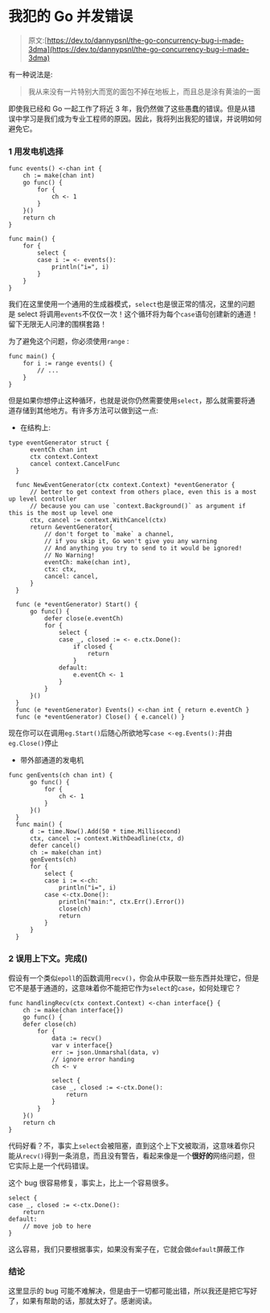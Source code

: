 # 我犯的 Go 并发错误

> 原文:[https://dev.to/dannypsnl/the-go-concurrency-bug-i-made-3dma](https://dev.to/dannypsnl/the-go-concurrency-bug-i-made-3dma)

有一种说法是:

> 我从来没有一片特别大而宽的面包不掉在地板上，而且总是涂有黄油的一面

即使我已经和 Go 一起工作了将近 3 年，我仍然做了这些愚蠢的错误。但是从错误中学习是我们成为专业工程师的原因。因此，我将列出我犯的错误，并说明如何避免它。

### [](#1-select-with-generator)1 用发电机选择

```
func events() <-chan int {
    ch := make(chan int)
    go func() {
        for {
            ch <- 1
        }
    }()
    return ch
}

func main() {
    for {
        select {
        case i := <- events():
            println("i=", i)
        }
    }
} 
```

我们在这里使用一个通用的生成器模式，`select`也是很正常的情况，这里的问题是 select 将调用`events`不仅仅一次！这个循环将为每个`case`语句创建新的通道！留下无限无人问津的围棋套路！

为了避免这个问题，你必须使用`range` :

```
func main() {
    for i := range events() {
        // ...
    }
} 
```

但是如果你想停止这种循环，也就是说你仍然需要使用`select`，那么就需要将通道存储到其他地方。有许多方法可以做到这一点:

*   在结构上:

```
type eventGenerator struct {
      eventCh chan int
      ctx context.Context
      cancel context.CancelFunc
  }

  func NewEventGenerator(ctx context.Context) *eventGenerator {
      // better to get context from others place, even this is a most up level controller
      // because you can use `context.Background()` as argument if this is the most up level one
      ctx, cancel := context.WithCancel(ctx)
      return &eventGenerator{
          // don't forget to `make` a channel,
          // if you skip it, Go won't give you any warning
          // And anything you try to send to it would be ignored!
          // No Warning!
          eventCh: make(chan int),
          ctx: ctx,
          cancel: cancel,
      }
  }

  func (e *eventGenerator) Start() {
      go func() {
          defer close(e.eventCh)
          for {
              select {
              case _, closed := <- e.ctx.Done():
                  if closed {
                      return
                  }
              default:
                  e.eventCh <- 1
              }
          }
      }()
  }
  func (e *eventGenerator) Events() <-chan int { return e.eventCh }
  func (e *eventGenerator) Close() { e.cancel() } 
```

现在你可以在调用`eg.Start()`后随心所欲地写`case <-eg.Events():`并由`eg.Close()`停止

*   带外部通道的发电机

```
func genEvents(ch chan int) {
      go func() {
          for {
              ch <- 1
          }
      }()
  }
  func main() {
      d := time.Now().Add(50 * time.Millisecond)
      ctx, cancel := context.WithDeadline(ctx, d)
      defer cancel()
      ch := make(chan int)
      genEvents(ch)
      for {
          select {
          case i := <-ch:
              println("i=", i)
          case <-ctx.Done():
              println("main:", ctx.Err().Error())
              close(ch)
              return
          }
      }
  } 
```

### [](#2-misuse-contextdone)2 误用上下文。完成()

假设有一个类似`epoll`的函数调用`recv()`，你会从中获取一些东西并处理它，但是它不是基于通道的，这意味着你不能把它作为`select`的`case`，如何处理它？

```
func handlingRecv(ctx context.Context) <-chan interface{} {
    ch := make(chan interface{})
    go func() {
    defer close(ch)
        for {
            data := recv()
            var v interface{}
            err := json.Unmarshal(data, v)
            // ignore error handing
            ch <- v

            select {
            case _, closed := <-ctx.Done():
                return
            }
        }
    }()
    return ch
} 
```

代码好看？不，事实上`select`会被阻塞，直到这个上下文被取消，这意味着你只能从`recv()`得到一条消息，而且没有警告，看起来像是一个**很好的**网络问题，但它实际上是一个代码错误。

这个 bug 很容易修复，事实上，比上一个容易很多。

```
select {
case _, closed := <-ctx.Done():
    return
default:
    // move job to here
} 
```

这么容易，我们只要根据事实，如果没有案子在，它就会做`default`屏蔽工作

### [](#conculsion)结论

这里显示的 bug 可能不难解决，但是由于一切都可能出错，所以我还是把它写好了，如果有帮助的话，那就太好了。感谢阅读。